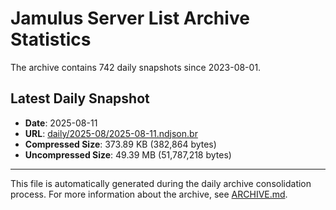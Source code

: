 # Jamulus Server List Archive Statistics

The archive contains 742 daily snapshots since 2023-08-01.

## Latest Daily Snapshot

- **Date**: 2025-08-11
- **URL**: [daily/2025-08/2025-08-11.ndjson.br](https://jamulus-archive.ap-south-1.linodeobjects.com/main/daily/2025-08/2025-08-11.ndjson.br)
- **Compressed Size**: 373.89 KB (382,864 bytes)
- **Uncompressed Size**: 49.39 MB (51,787,218 bytes)

---

This file is automatically generated during the daily archive consolidation process.
For more information about the archive, see [ARCHIVE.md](ARCHIVE.md).
